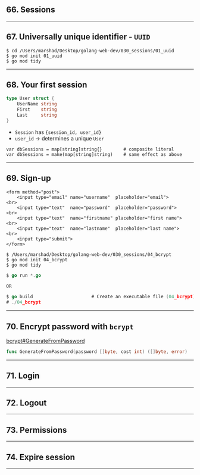 ## 66. Sessions

***

## 67. Universally unique identifier - `UUID`

```
$ cd /Users/marshad/Desktop/golang-web-dev/030_sessions/01_uuid
$ go mod init 01_uuid
$ go mod tidy
``` 

***

## 68. Your first session

```go
type User struct {
	UserName string
	First    string
	Last     string
}
```

* `Session` has `{session_id, user_id}`
* `user_id` -> determines a unique `User`

```
var dbSessions = map[string]string{}        # composite literal
var dbSessions = make(map[string]string)    # same effect as above
```
***


## 69. Sign-up

```
<form method="post">
    <input type="email" name="username"  placeholder="email">      <br>
    <input type="text"  name="password"  placeholder="password">   <br>
    <input type="text"  name="firstname" placeholder="first name"> <br>
    <input type="text"  name="lastname"  placeholder="last name">  <br>
    <input type="submit">
</form>
```

```
$ /Users/marshad/Desktop/golang-web-dev/030_sessions/04_bcrypt
$ go mod init 04_bcrypt
$ go mod tidy
```

```go
$ go run *.go

OR

$ go build                      # Create an executable file (04_bcrypt) in the same folder
# ./04_bcrypt
```

***

## 70. Encrypt password with `bcrypt`

[bcrypt#GenerateFromPassword](https://pkg.go.dev/golang.org/x/crypto/bcrypt#GenerateFromPassword)
```go
func GenerateFromPassword(password []byte, cost int) ([]byte, error)
```

***

## 71. Login

***

## 72. Logout

***

## 73. Permissions

***

## 74. Expire session

***
